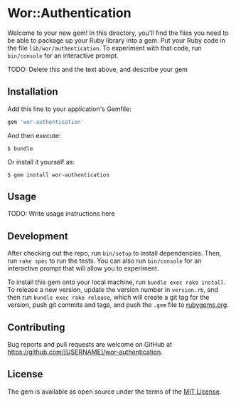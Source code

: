 # Wor::Authentication

Welcome to your new gem! In this directory, you'll find the files you need to be able to package up your Ruby library into a gem. Put your Ruby code in the file `lib/wor/authentication`. To experiment with that code, run `bin/console` for an interactive prompt.

TODO: Delete this and the text above, and describe your gem

## Installation

Add this line to your application's Gemfile:

```ruby
gem 'wor-authentication'
```

And then execute:

    $ bundle

Or install it yourself as:

    $ gem install wor-authentication

## Usage

TODO: Write usage instructions here

## Development

After checking out the repo, run `bin/setup` to install dependencies. Then, run `rake spec` to run the tests. You can also run `bin/console` for an interactive prompt that will allow you to experiment.

To install this gem onto your local machine, run `bundle exec rake install`. To release a new version, update the version number in `version.rb`, and then run `bundle exec rake release`, which will create a git tag for the version, push git commits and tags, and push the `.gem` file to [rubygems.org](https://rubygems.org).

## Contributing

Bug reports and pull requests are welcome on GitHub at https://github.com/[USERNAME]/wor-authentication.


## License

The gem is available as open source under the terms of the [MIT License](http://opensource.org/licenses/MIT).
